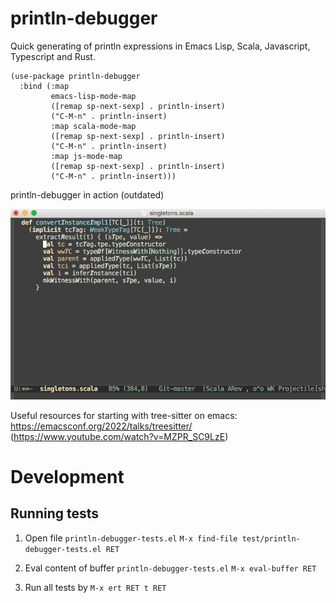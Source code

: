 # println-debugger

Quick generating of println expressions in Emacs Lisp, Scala, Javascript, Typescript and Rust.

```elisp
(use-package println-debugger
  :bind (:map
         emacs-lisp-mode-map
         ([remap sp-next-sexp] . println-insert)
         ("C-M-n" . println-insert)
         :map scala-mode-map
         ([remap sp-next-sexp] . println-insert)
         ("C-M-n" . println-insert)
         :map js-mode-map
         ([remap sp-next-sexp] . println-insert)
         ("C-M-n" . println-insert)))
 ```

println-debugger in action (outdated)

![println-debugger in action](images/println-debugger-in-action.gif)

Useful resources for starting with tree-sitter on emacs:  https://emacsconf.org/2022/talks/treesitter/ (https://www.youtube.com/watch?v=MZPR_SC9LzE)

# Development

## Running tests

1) Open file `println-debugger-tests.el`
   `M-x find-file test/println-debugger-tests.el RET`

2) Eval content of buffer `println-debugger-tests.el`
   `M-x eval-buffer RET`

3) Run all tests by
   `M-x ert RET t RET`

